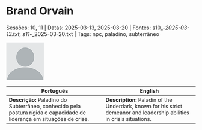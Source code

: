 
# Brand Orvain

Sessões: 10, 11 | Datas: 2025-03-13, 2025-03-20 | Fontes: s10_-_2025-03-13.txt, s11_-_2025-03-20.txt | Tags: npc, paladino, subterrâneo

![Brand Orvain](docs/assets/npc/npc_blank.png)

| Português | English |
|-----------|---------|
| **Descrição:** Paladino do Subterrâneo, conhecido pela postura rígida e capacidade de liderança em situações de crise. | **Description:** Paladin of the Underdark, known for his strict demeanor and leadership abilities in crisis situations. |


